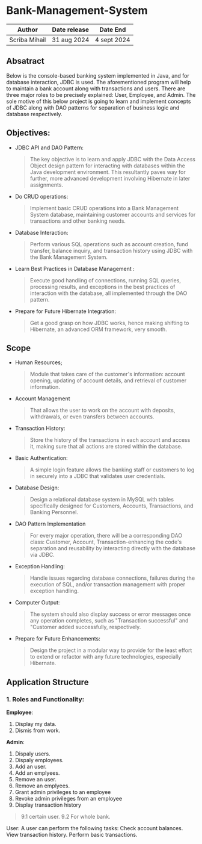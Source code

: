# Bank-Management-System


|Author | Date release | Date End|
|--------|--------------|---------|
Scriba Mihail |   31 aug 2024             |     4 sept 2024    |



## Absatract

 Below is the console-based banking system implemented in Java, and for database
 interaction, JDBC is used. The aforementioned program will help to maintain a
 bank account along with transactions and users. There are three major roles to
 be precisely explained: User, Employee, and Admin. The sole motive of this below
 project is going to learn and implement concepts of JDBC along with DAO patterns
 for separation of business logic and database respectively.

## Objectives:

* JDBC API and DAO Pattern:

  >The key objective is to learn and apply JDBC with the Data Access Object design pattern for interacting with databases within the Java development environment. This resultantly paves way for further, more advanced development involving Hibernate in later assignments.

* Do CRUD operations:

  >Implement basic CRUD operations into a Bank Management System database, maintaining customer accounts and services for transactions and other banking needs.

* Database Interaction:

  >Perform various SQL operations such as account creation, fund transfer, balance inquiry, and transaction history using JDBC with the Bank Management System.

* Learn Best Practices in Database Management :

  >Execute good handling of connections, running SQL queries, processing results, and exceptions in the best practices of interaction with the database, all implemented through the DAO pattern.

- Prepare for Future Hibernate Integration:

    >Get a good grasp on how JDBC works, hence making shifting to Hibernate, an advanced ORM framework, very smooth.

## Scope

* Human Resources;
  >Module that takes care of the customer's information: account opening, updating of account details, and retrieval of customer information.

* Account Management
  >That allows the user to work on the account with deposits, withdrawals, or even transfers between accounts.

* Transaction History:
  >Store the history of the transactions in each account and access it, making sure that all actions are stored within the database.

* Basic Authentication:
  >A simple login feature allows the banking staff or customers to log in securely into a JDBC that validates user credentials.

* Database Design:
  >Design a relational database system in MySQL with tables specifically designed for Customers, Accounts, Transactions, and Banking Personnel.

* DAO Pattern Implementation
  >For every major operation, there will be a corresponding DAO class: Customer, Account, Transaction-enhancing the code's separation and reusability by interacting directly with the database via JDBC.

* Exception Handling:
  >Handle issues regarding database connections, failures during the execution of SQL, and/or transaction management with proper exception handling.

* Computer Output:
  >The system should also display success or error messages once any operation completes, such as "Transaction successful" and "Customer added successfully, respectively.

* Prepare for Future Enhancements:
  >Design the project in a modular way to provide for the least effort to extend or refactor with any future technologies, especially Hibernate.

## Application Structure

### 1. **Roles and Functionality**:

 **Employee**:

 1. Display my data.
 2. Dismis from work.

**Admin**:

1. Dispaly users.
2. Dispaly employees.
3. Add an user.
4. Add an emplyees.
5. Remove an user.
6. Remove an emplyees.
7. Grant admin privileges to an employee
8. Revoke admin privileges from an employee
9. Display transaction history
>9.1 certain user.
>9.2 For whole bank.


User: A user can perform the following tasks:
Check account balances.
View transaction history.
Perform basic transactions.
